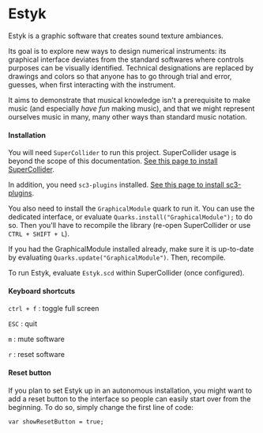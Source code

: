 # Estyk

Estyk is a graphic software that creates sound texture ambiances.

Its goal is to explore new ways to design numerical instruments: its graphical interface deviates from the standard softwares where controls purposes can be visually identified. Technical designations are replaced by drawings and colors so that anyone has to go through trial and error, guesses, when first interacting with the instrument.

It aims to demonstrate that musical knowledge isn't a prerequisite to make music (and especially *have fun* making music), and that we might represent ourselves music in many, many other ways than standard music notation.

#### Installation

You will need `SuperCollider` to run this project. SuperCollider usage is beyond the scope of this documentation. [See this page to install SuperCollider](https://github.com/supercollider/supercollider).

In addition, you need `sc3-plugins` installed. [See this page to install sc3-plugins](https://github.com/supercollider/sc3-plugins).

You also need to install the `GraphicalModule` quark to run it. You can use the dedicated interface, or evaluate `Quarks.install("GraphicalModule");` to do so. Then you'll have to recompile the library (re-open SuperCollider or use `CTRL + SHIFT + L`).

If you had the GraphicalModule installed already, make sure it is up-to-date by evaluating `Quarks.update("GraphicalModule")`. Then, recompile.

To run Estyk, evaluate `Estyk.scd` within SuperCollider (once configured).

#### Keyboard shortcuts

`ctrl + f` : toggle full screen

`ESC` : quit

`m` : mute software

`r` : reset software

#### Reset button

If you plan to set Estyk up in an autonomous installation, you might want to add a reset button to the interface so people can easily start over from the beginning. To do so, simply change the first line of code:

`var showResetButton = true;`
